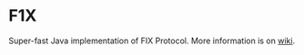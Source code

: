 F1X
===

Super-fast Java implementation of FIX Protocol. More information is on [wiki](https://github.com/andymalakov/f1x/wiki).
